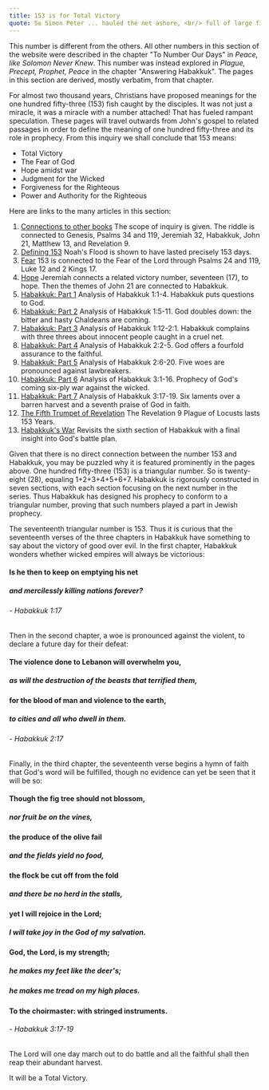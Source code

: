 ```yaml
---
title: 153 is for Total Victory
quote: So Simon Peter ... hauled the net ashore, <br/> full of large fish, 153 of them. <br/> And although there were so many, <br/>the net was not torn. - John 21:11
---
```

This number is different from the others.
All other numbers in this section of the website were described in the chapter "To Number Our Days" in *Peace, like Solomon Never Knew*.
This number was instead explored in *Plague, Precept, Prophet, Peace* in the chapter "Answering Habakkuk". 
The pages in this section are derived, mostly verbatim, from that chapter.

For almost two thousand years, Christians have proposed meanings for the one hundred fifty-three (153) fish caught by the disciples.
It was not just a miracle, it was a miracle with a number attached! That has fueled rampant speculation. 
These pages will travel outwards from John's gospel to related passages in order to define the meaning of one hundred fifty-three
and its role in prophecy. From this inquiry we shall conclude that 153 means:

  - Total Victory
  - The Fear of God
  - Hope amidst war
  - Judgment for the Wicked
  - Forgiveness for the Righteous
  - Power and Authority for the Righteous

Here are links to the many articles in this section:

  1. [Connections to other books](153-connections.html) The scope of inquiry is given. The riddle is connected to Genesis, Psalms 34 and 119, Jeremiah 32, Habakkuk, John 21,  Matthew 13, and Revelation 9. 
  2. [Defining 153](defining-153.html) Noah's Flood is shown to have lasted precisely 153 days.
  3. [Fear](153-and-fear.html) 153 is connected to the Fear of the Lord through Psalms 24 and 119, Luke 12 and 2 Kings 17.
  4. [Hope](153-and-hope.html) Jeremiah connects a related victory number, seventeen (17), to hope. Then the themes of John 21 are connected to Habakkuk.
  5. [Habakkuk: Part 1](habakkuk-part-1.html) Analysis of Habakkuk 1:1-4. Habakkuk puts questions to God.
  6. [Habakkuk: Part 2](habakkuk-part-2.html) Analysis of Habakkuk 1:5-11. God doubles down: the bitter and hasty Chaldeans are coming.
  7. [Habakkuk: Part 3](habakkuk-part-3.html) Analysis of Habakkuk 1:12-2:1. Habakkuk complains with three threes about innocent people caught in a cruel net.
  8. [Habakkuk: Part 4](habakkuk-part-4.html) Analysis of Habakkuk 2:2-5. God offers a fourfold assurance to the faithful.
  9. [Habakkuk: Part 5](habakkuk-part-5.html) Analysis of Habakkuk 2:6-20. Five woes are pronounced against lawbreakers.
  10. [Habakkuk: Part 6](habakkuk-part-6.html) Analysis of Habakkuk 3:1-16. Prophecy of God's coming six-ply war against the wicked.
  11. [Habakkuk: Part 7](habakkuk-part-7.html) Analysis of Habakkuk 3:17-19. Six laments over a barren harvest and a seventh praise of God in faith.
  12. [The Fifth Trumpet of Revelation](153-and-the-fifth-trumpet.html) The Revelation 9 Plague of Locusts lasts 153 Years.
  13. [Habakkuk's War](habakkuk-s-war.html) Revisits the sixth section of Habakkuk with a final insight into God's battle plan.

Given that there is no direct connection between the number 153 and Habakkuk, you may be puzzled why it is featured prominently in the pages above.
One hundred fifty-three (153) is a triangular number. So is twenty-eight (28), equaling 1+2+3+4+5+6+7. 
Habakkuk is rigorously constructed in seven sections, with each section focusing on the next number in the series.
Thus Habakkuk has designed his prophecy to conform to a triangular number, proving that such numbers played a part in Jewish prophecy.

The seventeenth triangular number is 153. Thus it is curious that the seventeenth verses of the three chapters in Habakkuk
have something to say about the victory of good over evil. In the first chapter, Habakkuk wonders whether wicked empires will always be victorious:

#### Is he then to keep on emptying his net
##### and mercilessly killing nations forever?
###### - Habakkuk 1:17

Then in the second chapter, a woe is pronounced against the violent, to declare a future day for their defeat:

#### The violence done to Lebanon will overwhelm you,
##### as will the destruction of the beasts that terrified them,
#### for the blood of man and violence to the earth,
##### to cities and all who dwell in them.
###### - Habakkuk 2:17

Finally, in the third chapter, the seventeenth verse begins a hymn of faith that God's word will be fulfilled, 
though no evidence can yet be seen that it will be so:

#### Though the fig tree should not blossom,
##### nor fruit be on the vines,
#### the produce of the olive fail
##### and the fields yield no food,
#### the flock be cut off from the fold
##### and there be no herd in the stalls,
#### yet I will rejoice in the Lord;
##### I will take joy in the God of my salvation.
#### God, the Lord, is my strength;
##### he makes my feet like the deer's;
##### he makes me tread on my high places.
#### To the choirmaster: with stringed instruments.
###### - Habakkuk 3:17-19

The Lord will one day march out to do battle and all the faithful shall then reap their abundant harvest.

It will be a Total Victory.


